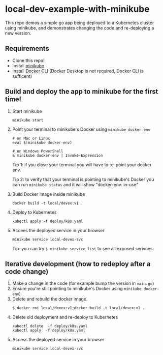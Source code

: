 # local-dev-example-with-minikube


This repo demos a simple go app being deployed to a Kubernetes cluster using minikube, and demonstrates changing the code and re-deploying a new version.


## Requirements
- Clone this repo!
- Install [minikube](https://minikube.sigs.k8s.io/docs/start/)
- Install [Docker CLI](https://minikube.sigs.k8s.io/docs/tutorials/docker_desktop_replacement/) (Docker Desktop is not required, Docker CLI is sufficent)


## Build and deploy the app to minikube for the first time!

1. Start minikube
    ```console
    minikube start
    ```

2. Point your terminal to minikube's Docker using `minikube docker-env`
    ```console
    # on Mac or Linux
    eval $(minikube docker-env)
    ```

    ```console
    # on Windows PowerShell
    & minikube docker-env | Invoke-Expression
    ```

    Tip 1: if you close your terminal you will have to re-point your docker-env.

    Tip 2: to verify that your terminal is pointing to minikube's Docker you can run `minikube status` and it will show "docker-env: in-use"

4. Build Docker image inside minikube

    ```console
    docker build -t local/devex:v1 .
    ```
4. Deploy to Kubernetes
    ```console
    kubectl apply -f deploy/k8s.yaml
    ```
5. Accees the deployed service in your browser
    ```console
    minikube service local-devex-svc
    ```
    Tip: you can try `$ minikube service list` to see all exposed serivces.


## Iterative development (how to redeploy after a code change)

1. Make a change in the code (for example bump the version in `main.go`)
2. Ensure you're still pointing to minikube's Docker using `minikube docker-env`)
3. Delete and rebuild the docker image.
    ```console
    $ docker rmi local/devex:v1;docker build -t local/devex:v1 .
    ```
4. Delete old deployment and re-deploy to Kubernetes
    ```console
    kubectl delete  -f deploy/k8s.yaml
    kubectl apply  -f deploy/k8s.yaml
    ```
5. Access the deployed service in your browser
    ```console
    minikube service local-devex-svc
    ```